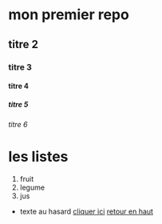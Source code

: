 <a name="top"></a>

# mon premier repo
## titre 2 
### titre 3
#### titre 4
##### titre 5
######  titre 6

# les listes
1. fruit
1. legume
1. jus

* texte au hasard
[cliquer ici](https://www.google.fr/)
<a name="ancre"> [retour en haut](#top)
